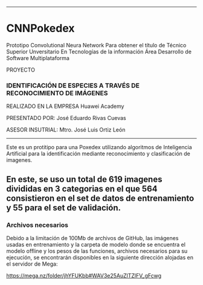 ------------------------------------------------------------------------
# CNNPokedex

Prototipo Convolutional Neura Network
Para obtener el título de
Técnico Superior Unversitario
En
Tecnologías de la información
Área Desarrollo de Software Multiplataforma

PROYECTO
### IDENTIFICACIÓN DE ESPECIES A TRAVÉS DE RECONOCIMIENTO DE IMÁGENES

REALIZADO EN LA EMPRESA
Huawei Academy

PRESENTADO POR:
José Eduardo Rivas Cuevas

ASESOR INSUTRIAL:
Mtro. José Luis Ortiz León

------------------------------------------------------------------------
Este es un protitipo para una Poxedex utilizando algoritmos de
Inteligencia Artificial para la identificación mediante reconocimiento
y clasificación de imagenes.

En este, se uso un total de 619 imagenes divididas en 3 categorias
en el que 564 consistieron en el set de datos de entrenamiento y 
55 para el set de validación.
------------------------------------------------------------------------
### Archivos necesarios
Debido a la limitación de 100Mb de archivos de GitHub, las imágenes
usadas en entrenamiento y la carpeta de modelo donde se encuentra el
modelo offline y los pesos de las funciones, archivos necesarios para
su ejecución, se encontrarán disponibles en la siguiente dirección
alojadas en el servidor de Mega:

https://mega.nz/folder/jhYFUKbb#WAV3e25AuZlTZlFV_gFcwg
